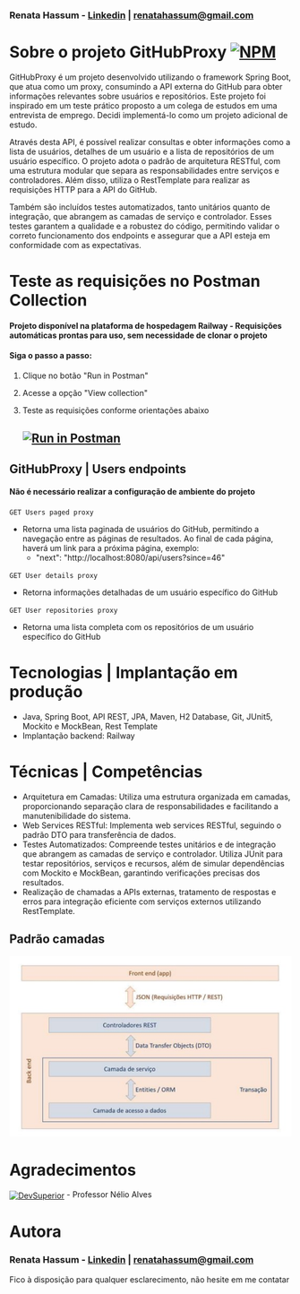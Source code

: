 ### Renata Hassum - [Linkedin](https://www.linkedin.com/in/renataviottohassumdev) | renatahassum@gmail.com

# Sobre o projeto GitHubProxy [![NPM](https://img.shields.io/npm/l/react)](https://github.com/RenataHassum/githubproxy_backend/blob/main/LICENSE)

GitHubProxy é um projeto desenvolvido utilizando o framework Spring Boot, que atua como um proxy, consumindo a API externa do GitHub para obter informações relevantes sobre usuários e repositórios. Este projeto foi inspirado em um teste prático proposto a um colega de estudos em uma entrevista de emprego. Decidi implementá-lo como um projeto adicional de estudo.

Através desta API, é possível realizar consultas e obter informações como a lista de usuários, detalhes de um usuário e a lista de repositórios de um usuário específico. O projeto adota o padrão de arquitetura RESTful, com uma estrutura modular que separa as responsabilidades entre serviços e controladores. Além disso, utiliza o RestTemplate para realizar as requisições HTTP para a API do GitHub.

Também são incluídos testes automatizados, tanto unitários quanto de integração, que abrangem as camadas de serviço e controlador. Esses testes garantem a qualidade e a robustez do código, permitindo validar o correto funcionamento dos endpoints e assegurar que a API esteja em conformidade com as expectativas.

# Teste as requisições no Postman Collection
#### Projeto disponível na plataforma de hospedagem Railway - Requisições automáticas prontas para uso, sem necessidade de clonar o projeto
#### Siga o passo a passo:
1) Clique no botão "Run in Postman"
2) Acesse a opção "View collection"
3) Teste as requisições conforme orientações abaixo
   
      ## [![Run in Postman](https://run.pstmn.io/button.svg)](https://app.getpostman.com/run-collection/22138191-bfc770be-e78f-4acf-9c47-ec369f9b393a?action=collection%2Ffork&source=rip_markdown&collection-url=entityId%3D22138191-bfc770be-e78f-4acf-9c47-ec369f9b393a%26entityType%3Dcollection%26workspaceId%3Dcf0ac9b5-cd6d-4169-9407-6f00eb39b64f)

## GitHubProxy | Users endpoints
#### Não é necessário realizar a configuração de ambiente do projeto
`GET Users paged proxy`
- Retorna uma lista paginada de usuários do GitHub, permitindo a navegação entre as páginas de resultados. Ao final de cada página, haverá um link para a próxima página, exemplo:
  - "next": "http://localhost:8080/api/users?since=46"

`GET User details proxy`
- Retorna informações detalhadas de um usuário específico do GitHub

`GET User repositories proxy`
- Retorna uma lista completa com os repositórios de um usuário específico do GitHub 

# Tecnologias | Implantação em produção
- Java, Spring Boot, API REST, JPA, Maven, H2 Database, Git, JUnit5, Mockito e MockBean, Rest Template
- Implantação backend: Railway

# Técnicas | Competências
- Arquitetura em Camadas: Utiliza uma estrutura organizada em camadas, proporcionando separação clara de responsabilidades e facilitando a manutenibilidade do sistema.
- Web Services RESTful: Implementa web services RESTful, seguindo o padrão DTO para transferência de dados.
- Testes Automatizados: Compreende testes unitários e de integração que abrangem as camadas de serviço e controlador. Utiliza JUnit para testar repositórios, serviços e recursos, além de simular dependências com Mockito e MockBean, garantindo verificações precisas dos resultados.
- Realização de chamadas a APIs externas, tratamento de respostas e erros para integração eficiente com serviços externos utilizando RestTemplate.

## Padrão camadas
![Padrão camadas](https://github.com/RenataHassum/assets/blob/main/padrao_camadas.jpg?raw=true)

# Agradecimentos
<a href="https://devsuperior.com.br/cursos"><img align="center" height="16" alt="DevSuperior" src="https://devsuperior.com.br/_next/static/images/logo-white-10059e26f600604a7b5bd7782ed7550c.svg"></a> - Professor Nélio Alves

# Autora
### Renata Hassum - [Linkedin](https://www.linkedin.com/in/renataviottohassumdev) | renatahassum@gmail.com
Fico à disposição para qualquer esclarecimento, não hesite em me contatar

